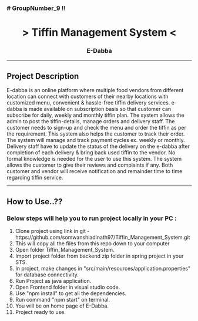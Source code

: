 <h3># GroupNumber_9 !!</h3>

<h1 align="center"> > Tiffin Management System < </h1>
<h3 align="center"> E-Dabba </h3>
<hr>
<h2>Project Description</h2>
<p>E-dabba is an online platform where multiple food vendors from different location can connect with customers of their nearby locations with customized menu, convenient & hassle-free tiffin delivery services. e-dabba is made available on subscription basis so that customer can subscribe for daily, weekly and monthly tiffin plan. The system allows the admin to post the tiffin-details, manage orders and delivery staff. The customer needs to sign-up and check the menu and order the tiffin as per the requirement. This system also helps the customer to track their order. The system will manage and track payment cycles ex. weekly or monthly. Delivery staff have to update the status of the delivery on the e-dabba after completion of each delivery & bring back used tiffin to the vendor.  No formal knowledge is needed for the user to use this system. The system allows the customer to give their reviews and complaints if any. Both customer and vendor will receive notification and remainder time to time regarding tiffin service.
</p>
<hr>
<h2>How to Use..??</h2>
<h3>Below steps will help you to run project locally in your PC :</h3>
<ol>
	<li>Clone project using link in git - https://github.com/somwanshiadinath97/Tiffin_Management_System.git</li>
        <li>This will copy all the files from this repo down to your computer</li>
	<li>Open folder Tiffin_Management_System.</li>
	<li>Import project folder from backend zip folder in spring project in your STS.</li>
	<li>In project, make changes in "src/main/resources/application.properties" for database connectivity.</li>
	<li>Run Project as java application.</li>
	<li>Open Frontend folder in visual studio code.</li>
	<li>Use "npm install" to get all the dependencies. </li>
	<li>Run command "npm start" on terminal.</li>
	<li>You will be on home page of E-Dabba.</li>
	<li>Project ready to use.</li>
</ol>